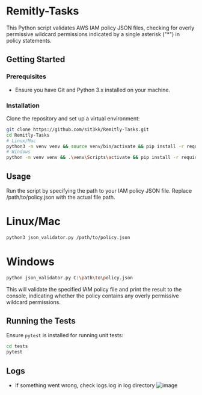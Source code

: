# Remitly-Tasks

This Python script validates AWS IAM policy JSON files, checking for overly permissive wildcard permissions indicated by a single asterisk ("*") in policy statements.

## Getting Started

### Prerequisites
- Ensure you have Git and Python 3.x installed on your machine.

### Installation
Clone the repository and set up a virtual environment:
```bash
git clone https://github.com/sit3kk/Remitly-Tasks.git
cd Remitly-Tasks
# Linux/Mac
python3 -m venv venv && source venv/bin/activate && pip install -r requirements.txt
# Windows
python -m venv venv && .\venv\Scripts\activate && pip install -r requirements.txt
```

## Usage

Run the script by specifying the path to your IAM policy JSON file. Replace /path/to/policy.json with the actual file path.

# Linux/Mac
```bash
python3 json_validator.py /path/to/policy.json
```
# Windows
```bash
python json_validator.py C:\path\to\policy.json
```
This will validate the specified IAM policy file and print the result to the console, indicating whether the policy contains any overly permissive wildcard permissions.

## Running the Tests

Ensure `pytest` is installed for running unit tests:
```bash
cd tests
pytest
```

## Logs
- If something went wrong, check logs.log in log directory
![image](https://github.com/sit3kk/Remitly-Tasks/assets/69002597/ccf62b4b-618a-4924-92bd-b3401a8f9665)


